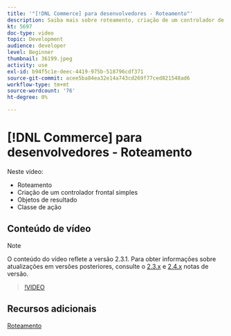 ```yaml
---
title: '"[!DNL Commerce] para desenvolvedores - Roteamento"'
description: Saiba mais sobre roteamento, criação de um controlador de primeiro plano simples, objetos de resultado, classe de ação.
kt: 5697
doc-type: video
topic: Development
audience: developer
level: Beginner
thumbnail: 36199.jpeg
activity: use
exl-id: b94f5c1e-deec-4419-975b-518796cdf371
source-git-commit: acee5ba84ea32e14a743cd269f77ced821548ad6
workflow-type: tm+mt
source-wordcount: '76'
ht-degree: 0%

---
```


# [!DNL Commerce] para desenvolvedores - Roteamento

Neste vídeo:

- Roteamento
- Criação de um controlador frontal simples
- Objetos de resultado
- Classe de ação

## Conteúdo de vídeo

>[!NOTE]
>
>O conteúdo do vídeo reflete a versão 2.3.1. Para obter informações sobre atualizações em versões posteriores, consulte o [ 2.3.x](https://devdocs.magento.com/guides/v2.3/release-notes/bk-release-notes.html) e [2.4.x](https://devdocs.magento.com/guides/v2.4/release-notes/bk-release-notes.html) notas de versão.

>[!VIDEO](https://video.tv.adobe.com/v/36199?quality=12&learn=on)

## Recursos adicionais

[Roteamento](https://devdocs.magento.com/guides/v2.4/extension-dev-guide/routing.html)
